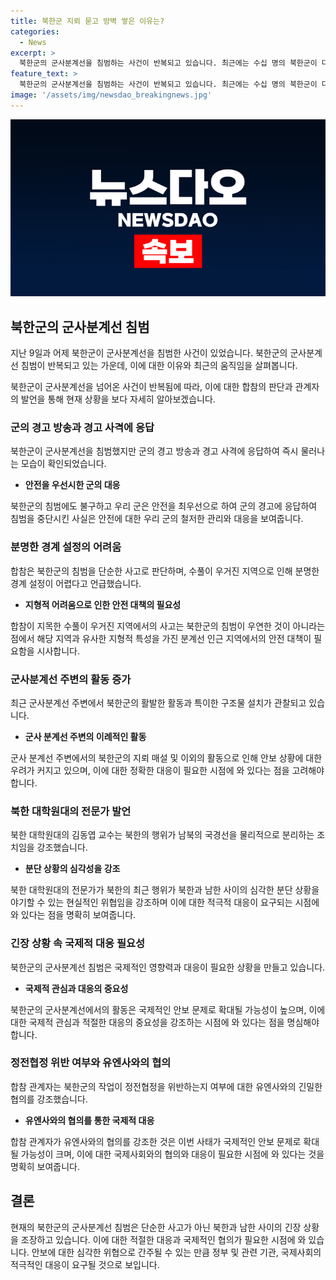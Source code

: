 ```yaml
---
title: 북한군 지뢰 묻고 방벽 쌓은 이유는?
categories:
  - News
excerpt: >
  북한군의 군사분계선을 침범하는 사건이 반복되고 있습니다. 최근에는 수십 명의 북한군이 다수의 비무장지대 내에서 지뢰매설 작업을 벌이고, 대전차 방벽을 설치하는 등의 활발한 움직임을 보였습니다. 김정은 위원장의 북한 정책에 따라 남북을 물리적으로 분리하는 조치가 활발해졌으며, 이에 따라 남한 군은 유엔사와 협의하며 대응하고 있습니다. 
feature_text: >
  북한군의 군사분계선을 침범하는 사건이 반복되고 있습니다. 최근에는 수십 명의 북한군이 다수의 비무장지대 내에서 지뢰매설 작업을 벌이고, 대전차 방벽을 설치하는 등의 활발한 움직임을 보였습니다. 김정은 위원장의 북한 정책에 따라 남북을 물리적으로 분리하는 조치가 활발해졌으며, 이에 따라 남한 군은 유엔사와 협의하며 대응하고 있습니다. 
image: '/assets/img/newsdao_breakingnews.jpg'
---
```


<p><img src="/assets/img/newsdao_breakingnews.jpg" alt="implanttips 속보" /></p>

<h2 data-ke-size="size26">북한군의 군사분계선 침범</h2>

<p>지난 9일과 어제 북한군이 군사분계선을 침범한 사건이 있었습니다. 북한군의 군사분계선 침범이 반복되고 있는 가운데, 이에 대한 이유와 최근의 움직임을 살펴봅니다.</p>

<p data-ke-size="size16">북한군이 군사분계선을 넘어온 사건이 반복됨에 따라, 이에 대한 합참의 판단과 관계자의 발언을 통해 현재 상황을 보다 자세히 알아보겠습니다.</p>

<h3 data-ke-size="size24">군의 경고 방송과 경고 사격에 응답</h3>

<p>북한군이 군사분계선을 침범했지만 군의 경고 방송과 경고 사격에 응답하여 즉시 물러나는 모습이 확인되었습니다.</p>

<ul>
  <li><b>안전을 우선시한 군의 대응</b></li>
</ul>

<p data-ke-size="size16">북한군의 침범에도 불구하고 우리 군은 안전을 최우선으로 하여 군의 경고에 응답하여 침범을 중단시킨 사실은 안전에 대한 우리 군의 철저한 관리와 대응을 보여줍니다.</p>

<h3 data-ke-size="size24">분명한 경계 설정의 어려움</h3>

<p>합참은 북한군의 침범을 단순한 사고로 판단하며, 수풀이 우거진 지역으로 인해 분명한 경계 설정이 어렵다고 언급했습니다.</p>

<ul>
  <li><b>지형적 어려움으로 인한 안전 대책의 필요성</b></li>
</ul>

<p data-ke-size="size16">합참이 지목한 수풀이 우거진 지역에서의 사고는 북한군의 침범이 우연한 것이 아니라는 점에서 해당 지역과 유사한 지형적 특성을 가진 분계선 인근 지역에서의 안전 대책이 필요함을 시사합니다.</p>

<h3 data-ke-size="size24">군사분계선 주변의 활동 증가</h3>

<p>최근 군사분계선 주변에서 북한군의 활발한 활동과 특이한 구조물 설치가 관찰되고 있습니다.</p>

<ul>
  <li><b>군사 분계선 주변의 이례적인 활동</b></li>
</ul>

<p data-ke-size="size16">군사 분계선 주변에서의 북한군의 지뢰 매설 및 이외의 활동으로 인해 안보 상황에 대한 우려가 커지고 있으며, 이에 대한 정확한 대응이 필요한 시점에 와 있다는 점을 고려해야 합니다.</p>

<h3 data-ke-size="size24">북한 대학원대의 전문가 발언</h3>

<p>북한 대학원대의 김동엽 교수는 북한의 행위가 남북의 국경선을 물리적으로 분리하는 조치임을 강조했습니다.</p>

<ul>
  <li><b>분단 상황의 심각성을 강조</b></li>
</ul>

<p data-ke-size="size16">북한 대학원대의 전문가가 북한의 최근 행위가 북한과 남한 사이의 심각한 분단 상황을 야기할 수 있는 현실적인 위협임을 강조하며 이에 대한 적극적 대응이 요구되는 시점에 와 있다는 점을 명확히 보여줍니다.</p>

<h3 data-ke-size="size24">긴장 상황 속 국제적 대응 필요성</h3>

<p>북한군의 군사분계선 침범은 국제적인 영향력과 대응이 필요한 상황을 만들고 있습니다.</p>

<ul>
  <li><b>국제적 관심과 대응의 중요성</b></li>
</ul>

<p data-ke-size="size16">북한군의 군사분계선에서의 활동은 국제적인 안보 문제로 확대될 가능성이 높으며, 이에 대한 국제적 관심과 적절한 대응의 중요성을 강조하는 시점에 와 있다는 점을 명심해야 합니다.</p>

<h3 data-ke-size="size24">정전협정 위반 여부와 유엔사와의 협의</h3>

<p>합참 관계자는 북한군의 작업이 정전협정을 위반하는지 여부에 대한 유엔사와의 긴밀한 협의를 강조했습니다.</p>

<ul>
  <li><b>유엔사와의 협의를 통한 국제적 대응</b></li>
</ul>

<p data-ke-size="size16">합참 관계자가 유엔사와의 협의를 강조한 것은 이번 사태가 국제적인 안보 문제로 확대될 가능성이 크며, 이에 대한 국제사회와의 협의와 대응이 필요한 시점에 와 있다는 것을 명확히 보여줍니다.</p>

<h2 data-ke-size="size26">결론</h2>

<p>현재의 북한군의 군사분계선 침범은 단순한 사고가 아닌 북한과 남한 사이의 긴장 상황을 조장하고 있습니다. 이에 대한 적절한 대응과 국제적인 협의가 필요한 시점에 와 있습니다. 안보에 대한 심각한 위협으로 간주될 수 있는 만큼 정부 및 관련 기관, 국제사회의 적극적인 대응이 요구될 것으로 보입니다. </p>

